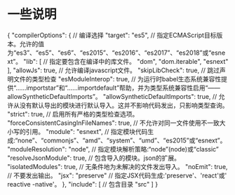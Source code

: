 # 一些说明

{
  "compilerOptions": { // 编译选择
    "target": "es5", // 指定ECMAScript目标版本。允许的值为“es3”、“es5”、“es6”、“es2015”、“es2016”、“es2017”、“es2018”或“esnext”。
    "lib": [ // 指定要包含在编译中的库文件。
      "dom",
      "dom.iterable",
      "esnext"
    ],
    "allowJs": true, // 允许编译javascript文件。
    "skipLibCheck": true, // 跳过声明文件的类型检查
    "esModuleInterop": true, // 为运行时babel生态系统兼容性提供“……importstar”和“……importdefault”帮助，并为类型系统兼容性启用“——allowSyntheticDefaultImports”。
    "allowSyntheticDefaultImports": true, // 允许从没有默认导出的模块进行默认导入。这并不影响代码发出，只影响类型查询。
    "strict": true, // 启用所有严格的类型检查选项。
    "forceConsistentCasingInFileNames": true, // 不允许对同一文件使用不一致大小写的引用。
    "module": "esnext", // 指定模块代码生成:“none”、“commonjs”、“amd”、“system”、“umd”、“es2015”或“esnext”。
    "moduleResolution": "node", // 指定模块解析策略:“node”(node)或“classic”
    "resolveJsonModule": true, // 包含导入的模块。json的扩展。
    "isolatedModules": true, // 无条件地为未解决的文件发出导入。
    "noEmit": true, // 不要发出输出。
    "jsx": "preserve" // 指定JSX代码生成:'preserve'、'react'或' reactive -native'。
  },
  "include": [ // 包含目录
    "src"
  ]
}


